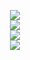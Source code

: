 <p align="center">
  <a href="https://skillicons.dev">
    <img src="https://skillicons.dev/icons?i=discord,github,linkedin" /> <br>
    <img src="https://skillicons.dev/icons?i=css,html,java,mysql,php,postgres" /> <br>
    <img src="https://skillicons.dev/icons?i=idea,linux,vscode" /> <br>
    <img src="https://skillicons.dev/icons?i=symfony,docker" />
  </a>
</p>